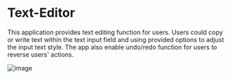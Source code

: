 # Text-Editor

This application provides text editing function for users. Users could copy or write text within the text input field and using provided options to adjust the input text style. The app also enable undo/redo function for users to reverse users' actions.

![image](https://user-images.githubusercontent.com/84108333/155878357-71e6325e-851c-4751-abf6-54458fc70326.png)
